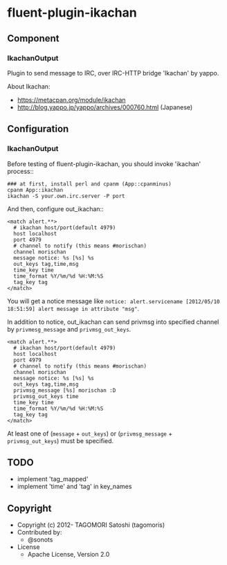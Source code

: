 # fluent-plugin-ikachan

## Component

### IkachanOutput

Plugin to send message to IRC, over IRC-HTTP bridge 'Ikachan' by yappo.

About Ikachan:
 * https://metacpan.org/module/ikachan
 * http://blog.yappo.jp/yappo/archives/000760.html (Japanese)

## Configuration

### IkachanOutput

Before testing of fluent-plugin-ikachan, you should invoke 'ikachan' process::

    ### at first, install perl and cpanm (App::cpanminus)
    cpanm App::ikachan
    ikachan -S your.own.irc.server -P port

And then, configure out_ikachan::

    <match alert.**>
      # ikachan host/port(default 4979)
      host localhost
      port 4979
      # channel to notify (this means #morischan)
      channel morischan
      message notice: %s [%s] %s
      out_keys tag,time,msg
      time_key time
      time_format %Y/%m/%d %H:%M:%S
      tag_key tag
    </match>
    
You will get a notice message like `notice: alert.servicename [2012/05/10 18:51:59] alert message in attribute "msg"`.

In addition to notice, out_ikachan can send privmsg into specified channel by `privmesg_message` and `privmsg_out_keys`.

    <match alert.**>
      # ikachan host/port(default 4979)
      host localhost
      port 4979
      # channel to notify (this means #morischan)
      channel morischan
      message notice: %s [%s] %s
      out_keys tag,time,msg
      privmsg_message [%s] morischan :D
      privmsg_out_keys time
      time_key time
      time_format %Y/%m/%d %H:%M:%S
      tag_key tag
    </match>

At least one of (`message` + `out_keys`) or (`privmsg_message` + `privmsg_out_keys`) must be specified.

## TODO

* implement 'tag_mapped'
* implement 'time' and 'tag' in key_names

## Copyright

* Copyright (c) 2012- TAGOMORI Satoshi (tagomoris)
* Contributed by:
  * @sonots
* License
  * Apache License, Version 2.0

